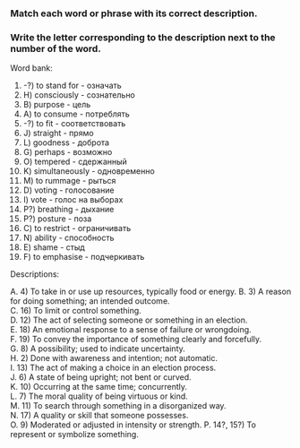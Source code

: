 ### Match each word or phrase with its correct description. 
### Write the letter corresponding to the description next to the number of the word.

Word bank:

1. -?) to stand for    - означать
2. H) consciously     - сознательно
3. B) purpose         - цель
4. A) to consume      - потреблять
5. -?) to fit          - соответствовать
6. J) straight        - прямо
7. L) goodness        - доброта
8. G) perhaps         - возможно
9. O) tempered        - сдержанный
10. K) simultaneously - одновременно
11. M) to rummage     - рыться
12. D) voting         - голосование
13. I) vote           - голос на выборах
14. P?) breathing      - дыхание
15. P?) posture        - поза
16. C) to restrict    - ограничивать 
17. N) ability        - способность
18. E) shame          - стыд 
19. F) to emphasise   - подчеркивать

Descriptions:

A. 4)  To take in or use up resources, typically food or energy.
B. 3)  A reason for doing something; an intended outcome.  
C. 16) To limit or control something.  
D. 12) The act of selecting someone or something in an election.  
E. 18) An emotional response to a sense of failure or wrongdoing.  
F. 19) To convey the importance of something clearly and forcefully.  
G. 8) A possibility; used to indicate uncertainty.  
H. 2)  Done with awareness and intention; not automatic.  
I. 13) The act of making a choice in an election process.  
J. 6)  A state of being upright; not bent or curved.  
K. 10) Occurring at the same time; concurrently.  
L. 7)  The moral quality of being virtuous or kind.  
M. 11) To search through something in a disorganized way.  
N. 17) A quality or skill that someone possesses.  
O. 9)  Moderated or adjusted in intensity or strength.
P. 14?, 15?) To represent or symbolize something.